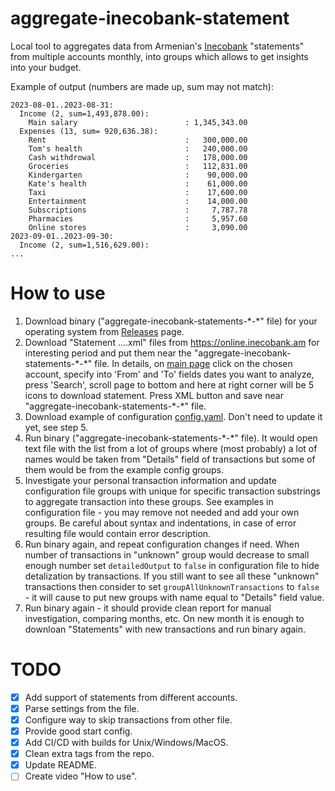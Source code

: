 # aggregate-inecobank-statement
Local tool to aggregates data from Armenian's [Inecobank](https://online.inecobank.am)
"statements" from multiple accounts monthly, into groups which allows to get insights into your budget.

Example of output (numbers are made up, sum may not match):
```
2023-08-01..2023-08-31:
  Income (2, sum=1,493,878.00):
    Main salary                        : 1,345,343.00
  Expenses (13, sum= 920,636.38):
    Rent                               :   300,000.00
    Tom's health                       :   240,000.00
    Cash withdrowal                    :   178,000.00
    Groceries                          :   112,831.00
    Kindergarten                       :    90,000.00
    Kate's health                      :    61,000.00
    Taxi                               :    17,600.00
    Entertainment                      :    14,000.00
    Subscriptions                      :     7,787.78
    Pharmacies                         :     5,957.60
    Online stores                      :     3,090.00
2023-09-01..2023-09-30:
  Income (2, sum=1,516,629.00):
...
```

# How to use

1. Download binary ("aggregate-inecobank-statements-\*-\*" file) for your operating system from
   [Releases](https://github.com/AlexanderMakarov/aggregate-inecobank-statement/releases) page.
2. Download "Statement ....xml" files from https://online.inecobank.am for interesting period and
   put them near the "aggregate-inecobank-statements-\*-\*" file.
   In details, on [main page](https://online.inecobank.am) click on the chosen account,
   specify into 'From' and 'To' fields dates you want to analyze,
   press 'Search', scroll page to bottom and here at right corner will be 5 icons to download statement.
   Press XML button and save near "aggregate-inecobank-statements-\*-\*" file.
3. Download example of configuration
   [config.yaml](https://raw.githubusercontent.com/AlexanderMakarov/aggregate-inecobank-statement/master/config.yaml).
   Don't need to update it yet, see step 5.
4. Run binary ("aggregate-inecobank-statements-\*-\*" file).
   It would open text file with the list from a lot of groups where (most probably)
   a lot of names would be taken from "Details" field of transactions but some of them
   would be from the example config groups.
5. Investigate your personal transaction information and update configuration file groups with unique
   for specific transaction substrings to aggregate transaction into these groups.
   See examples in configuration file - you may remove not needed and add your own groups.
   Be careful about syntax and indentations, in case of error resulting file would contain error description.
6. Run binary again, and repeat configuration changes if need.
   When number of transactions in "unknown" group would decrease to small enough number
   set `detailedOutput` to `false` in configuration file to hide detalization by transactions.
   If you still want to see all these "unknown" transactions then consider to set
   `groupAllUnknownTransactions` to `false` - it will cause to put new groups with name equal to "Details" field value.
7. Run binary again - it should provide clean report for manual investigation, comparing months, etc.
   On new month it is enough to downloan "Statements" with new transactions and run binary again.

# TODO
- [x] Add support of statements from different accounts.
- [x] Parse settings from the file.
- [x] Configure way to skip transactions from other file.
- [x] Provide good start config.
- [x] Add CI/CD with builds for Unix/Windows/MacOS.
- [x] Clean extra tags from the repo.
- [x] Update README.
- [ ] Create video "How to use".